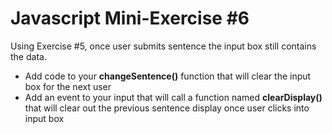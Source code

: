 # Javascript Mini-Exercise #6
Using Exercise #5, once user submits sentence the input box still contains the data.
- Add code to your **changeSentence()** function that will clear the input box for the next user
- Add an event to your input that will call a function named **clearDisplay()** that will clear out the previous sentence display once user clicks into input box